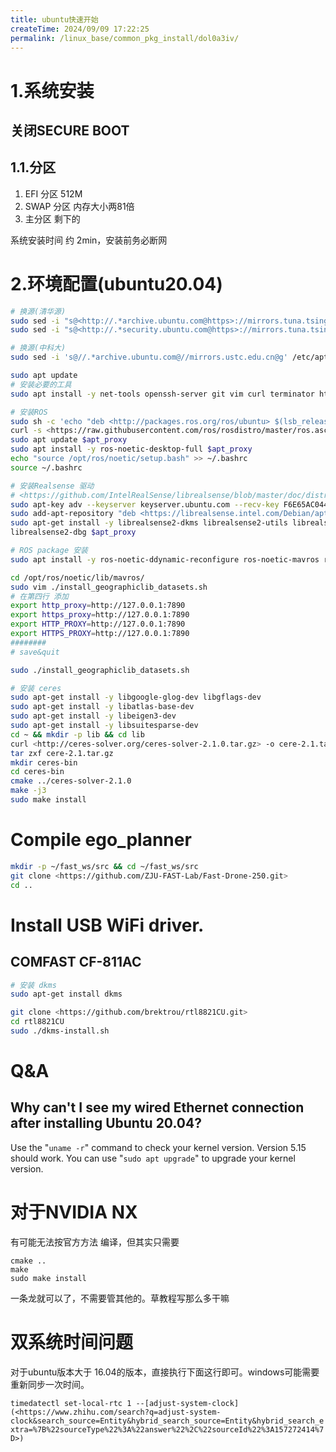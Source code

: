 ```yaml
---
title: ubuntu快速开始
createTime: 2024/09/09 17:22:25
permalink: /linux_base/common_pkg_install/dol0a3iv/
---
```




# 1.系统安装

## 关闭SECURE BOOT


## 1.1.分区

1. EFI 分区 512M
2. SWAP 分区 内存大小两81倍
3. 主分区 剩下的

系统安装时间 约 2min，安装前务必断网

# 2.环境配置(ubuntu20.04)

```bash
# 换源(清华源)
sudo sed -i "s@<http://.*archive.ubuntu.com@https>://mirrors.tuna.tsinghua.edu.cn@g" /etc/apt/sources.list
sudo sed -i "s@<http://.*security.ubuntu.com@https>://mirrors.tuna.tsinghua.edu.cn@g" /etc/apt/sources.list

# 换源(中科大)
sudo sed -i 's@//.*archive.ubuntu.com@//mirrors.ustc.edu.cn@g' /etc/apt/sources.list

sudo apt update
# 安装必要的工具
sudo apt install -y net-tools openssh-server git vim curl terminator htop

# 安装ROS
sudo sh -c 'echo "deb <http://packages.ros.org/ros/ubuntu> $(lsb_release -sc) main" > /etc/apt/sources.list.d/ros-latest.list'
curl -s <https://raw.githubusercontent.com/ros/rosdistro/master/ros.asc> | sudo apt-key add -
sudo apt update $apt_proxy
sudo apt install -y ros-noetic-desktop-full $apt_proxy
echo "source /opt/ros/noetic/setup.bash" >> ~/.bashrc
source ~/.bashrc

# 安装Realsense 驱动
# <https://github.com/IntelRealSense/librealsense/blob/master/doc/distribution_linux.md>
sudo apt-key adv --keyserver keyserver.ubuntu.com --recv-key F6E65AC044F831AC80A06380C8B3A55A6F3EFCDE || sudo apt-key adv --keyserver hkp://keyserver.ubuntu.com:80 --recv-key F6E65AC044F831AC80A06380C8B3A55A6F3EFCDE
sudo add-apt-repository "deb <https://librealsense.intel.com/Debian/apt-repo> $(lsb_release -cs) main" -u
sudo apt-get install -y librealsense2-dkms librealsense2-utils librealsense2-dev
librealsense2-dbg $apt_proxy

# ROS package 安装
sudo apt install -y ros-noetic-ddynamic-reconfigure ros-noetic-mavros ros-noetic-realsense2-camera $apt_proxy

cd /opt/ros/noetic/lib/mavros/
sudo vim ./install_geographiclib_datasets.sh
# 在第四行 添加
export http_proxy=http://127.0.0.1:7890
export https_proxy=http://127.0.0.1:7890
export HTTP_PROXY=http://127.0.0.1:7890
export HTTPS_PROXY=http://127.0.0.1:7890
########
# save&quit

sudo ./install_geographiclib_datasets.sh

# 安装 ceres
sudo apt-get install -y libgoogle-glog-dev libgflags-dev
sudo apt-get install -y libatlas-base-dev
sudo apt-get install -y libeigen3-dev
sudo apt-get install -y libsuitesparse-dev
cd ~ && mkdir -p lib && cd lib
curl <http://ceres-solver.org/ceres-solver-2.1.0.tar.gz> -o cere-2.1.tar.gz
tar zxf cere-2.1.tar.gz
mkdir ceres-bin
cd ceres-bin
cmake ../ceres-solver-2.1.0
make -j3
sudo make install
```

# Compile ego_planner

```bash
mkdir -p ~/fast_ws/src && cd ~/fast_ws/src
git clone <https://github.com/ZJU-FAST-Lab/Fast-Drone-250.git>
cd ..

```

# Install USB WiFi driver.

## COMFAST CF-811AC

```bash
# 安装 dkms
sudo apt-get install dkms

git clone <https://github.com/brektrou/rtl8821CU.git>
cd rtl8821CU
sudo ./dkms-install.sh

```

# Q&A

## Why can't I see my wired Ethernet connection after installing Ubuntu 20.04?

Use the "`uname -r`" command to check your kernel version. Version 5.15 should work. You can use "`sudo apt upgrade`" to upgrade your kernel version.

# 对于NVIDIA NX

有可能无法按官方方法 编译，但其实只需要

```docker
cmake ..
make
sudo make install 
```

一条龙就可以了，不需要管其他的。草教程写那么多干嘛

# 双系统时间问题

对于ubuntu版本大于 16.04的版本，直接执行下面这行即可。windows可能需要重新同步一次时间。

`timedatectl set-local-rtc 1 --[adjust-system-clock](<https://www.zhihu.com/search?q=adjust-system-clock&search_source=Entity&hybrid_search_source=Entity&hybrid_search_extra=%7B%22sourceType%22%3A%22answer%22%2C%22sourceId%22%3A157272414%7D>)`